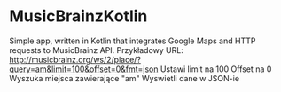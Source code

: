 # MusicBrainzKotlin
Simple app, written in Kotlin that integrates Google Maps and HTTP requests to MusicBrainz API.
Przykładowy URL:
http://musicbrainz.org/ws/2/place/?query=am&limit=100&offset=0&fmt=json
Ustawi limit na 100
Offset na 0
Wyszuka miejsca zawierające "am"
Wyswietli dane w JSON-ie
